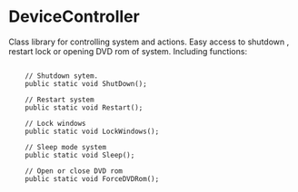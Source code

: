 # DeviceController
Class library for controlling system and actions. Easy access to shutdown , restart lock or opening DVD rom of system.
Including functions:
``` Csharp

    // Shutdown sytem.
    public static void ShutDown();
    
    // Restart system
    public static void Restart();
    
    // Lock windows
    public static void LockWindows();
    
    // Sleep mode system
    public static void Sleep();
    
    // Open or close DVD rom
    public static void ForceDVDRom();
    
```

